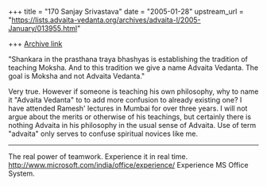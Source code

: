 +++
title = "170 Sanjay Srivastava"
date = "2005-01-28"
upstream_url = "https://lists.advaita-vedanta.org/archives/advaita-l/2005-January/013955.html"

+++
[Archive link](https://lists.advaita-vedanta.org/archives/advaita-l/2005-January/013955.html)


"Shankara in the prasthana traya bhashyas is establishing the tradition of
teaching Moksha. And to this tradition we give a name Advaita Vedanta. The
goal is Moksha and not Advaita Vedanta."

Very true. However if someone is teaching his own philosophy, why to name it 
"Advaita Vedanta" to to add more confusion to already existing one? I have 
attended Ramesh' lectures in Mumbai for over three years. I will not argue 
about the merits or otherwise of his teachings, but certainly there is 
nothing Advaita in his philosophy in the usual sense of Advaita. Use of term 
"advaita" only serves to confuse spiritual novices like me.

_________________________________________________________________
The real power of teamwork. Experience it in real time. 
http://www.microsoft.com/india/office/experience/  Experience MS Office 
System.


